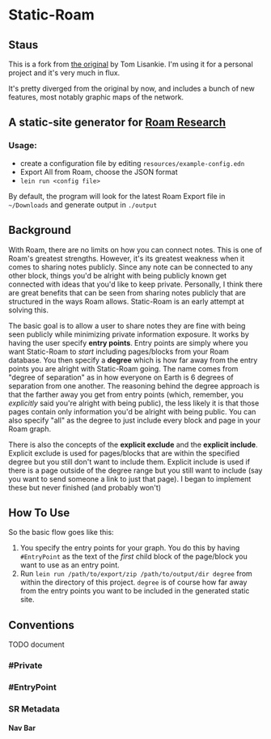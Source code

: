 # Static-Roam

## Staus

This is a fork from [the original](https://github.com/TomLisankie/static-roam) by Tom Lisankie. I'm using it for a personal project and it's very much in flux. 

It's pretty diverged from the original by now, and includes a bunch of new features, most notably graphic maps of the network.

## A static-site generator for [Roam Research](https://roamresearch.com/)

### Usage:

- create a configuration file by editing `resources/example-config.edn`
- Export All from Roam, choose the JSON format
- `lein run <config file>`

By default, the program will look for the latest Roam Export file in `~/Downloads` and generate output in `./output`

## Background

With Roam, there are no limits on how you can connect notes. This is one of Roam's greatest strengths. However, it's its greatest weakness when it comes to sharing notes publicly. Since any note can be connected to any other block, things you'd be alright with being publicly known get connected with ideas that you'd like to keep private. Personally, I think there are great benefits that can be seen from sharing notes publicly that are structured in the ways Roam allows. Static-Roam is an early attempt at solving this.

The basic goal is to allow a user to share notes they are fine with being seen publicly while minimizing private information exposure. It works by having the user specify **entry points**. Entry points are simply where you want Static-Roam to *start* including pages/blocks from your Roam database. You then specify a **degree** which is how far away from the entry points you are alright with Static-Roam going. The name comes from "degree of separation" as in how everyone on Earth is 6 degrees of separation from one another. The reasoning behind the degree approach is that the farther away you get from entry points (which, remember, you *explicitly* said you're alright with being public), the less likely it is that those pages contain only information you'd be alright with being public. You can also specify "all" as the degree to just include every block and page in your Roam graph.

There is also the concepts of the **explicit exclude** and the **explicit include**. Explicit exclude is used for pages/blocks that are within the specified degree but you still don't want to include them. Explicit include is used if there is a page outside of the degree range but you still want to include (say you want to send someone a link to just that page). I began to implement these but never finished (and probably won't)

## How To Use

So the basic flow goes like this:

1. You specify the entry points for your graph. You do this by having `#EntryPoint` as the text of the *first* child block of the page/block you want to use as an entry point.
2. Run `lein run /path/to/export/zip /path/to/output/dir degree` from within the directory of this project. `degree` is of course how far away from the entry points you want to be included in the generated static site.

## Conventions

TODO document

### #Private
### #EntryPoint
### SR Metadata
#### Nav Bar


